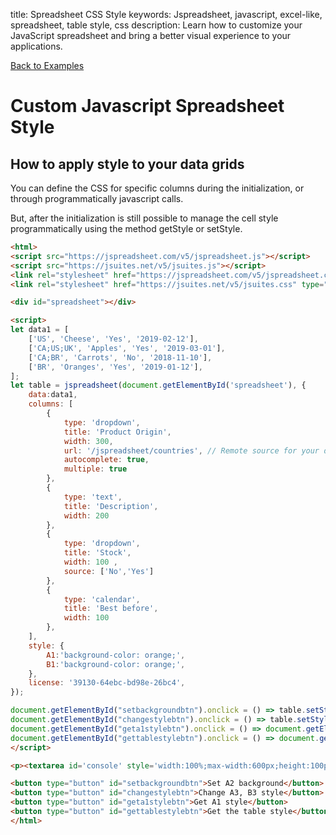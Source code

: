 title: Spreadsheet CSS Style
keywords: Jspreadsheet, javascript, excel-like, spreadsheet, table style, css
description: Learn how to customize your JavaScript spreadsheet and bring a better visual experience to your applications.

[Back to Examples](/docs/v5/examples "Back to the examples section")

# Custom Javascript Spreadsheet Style

## How to apply style to your data grids

You can define the CSS for specific columns during the initialization, or through programmatically javascript calls.

But, after the initialization is still possible to manage the cell style programmatically using the method getStyle or setStyle.

```html
<html>
<script src="https://jspreadsheet.com/v5/jspreadsheet.js"></script>
<script src="https://jsuites.net/v5/jsuites.js"></script>
<link rel="stylesheet" href="https://jspreadsheet.com/v5/jspreadsheet.css" type="text/css" />
<link rel="stylesheet" href="https://jsuites.net/v5/jsuites.css" type="text/css" />

<div id="spreadsheet"></div>

<script>
let data1 = [
    ['US', 'Cheese', 'Yes', '2019-02-12'],
    ['CA;US;UK', 'Apples', 'Yes', '2019-03-01'],
    ['CA;BR', 'Carrots', 'No', '2018-11-10'],
    ['BR', 'Oranges', 'Yes', '2019-01-12'],
];
let table = jspreadsheet(document.getElementById('spreadsheet'), {
    data:data1,
    columns: [
        {
            type: 'dropdown',
            title: 'Product Origin',
            width: 300,
            url: '/jspreadsheet/countries', // Remote source for your dropdown
            autocomplete: true,
            multiple: true
        },
        {
            type: 'text',
            title: 'Description',
            width: 200
        },
        {
            type: 'dropdown',
            title: 'Stock',
            width: 100 ,
            source: ['No','Yes']
        },
        {
            type: 'calendar',
            title: 'Best before',
            width: 100
        },
    ],
    style: {
        A1:'background-color: orange;',
        B1:'background-color: orange;',
    },
    license: '39130-64ebc-bd98e-26bc4',
});

document.getElementById("setbackgroundbtn").onclick = () => table.setStyle('A2', 'background-color', 'yellow');
document.getElementById("changestylebtn").onclick = () => table.setStyle({ A3:'font-weight: bold;', B3:'background-color: yellow;' });
document.getElementById("geta1stylebtn").onclick = () => document.getElementById('console').innerHTML = table.getStyle('A1');
document.getElementById("gettablestylebtn").onclick = () => document.getElementById('console').innerHTML = JSON.stringify(table.getStyle());
</script>

<p><textarea id='console' style='width:100%;max-width:600px;height:100px;'></textarea></p>

<button type="button" id="setbackgroundbtn">Set A2 background</button>
<button type="button" id="changestylebtn">Change A3, B3 style</button>
<button type="button" id="geta1stylebtn">Get A1 style</button>
<button type="button" id="gettablestylebtn">Get the table style</button>
</html>
```
 
